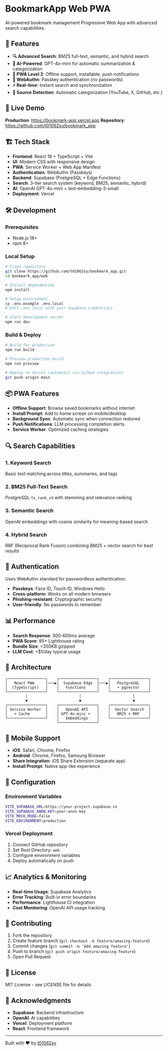 # BookmarkApp Web PWA

AI-powered bookmark management Progressive Web App with advanced search capabilities.

## 🌟 Features

- **🔍 Advanced Search**: BM25 full-text, semantic, and hybrid search
- **🤖 AI-Powered**: GPT-4o-mini for automatic summarization & categorization  
- **📱 PWA Level 2**: Offline support, installable, push notifications
- **🔐 WebAuthn**: Passkey authentication (no passwords)
- **⚡ Real-time**: Instant search and synchronization
- **🎯 Source Detection**: Automatic categorization (YouTube, X, GitHub, etc.)

## 🚀 Live Demo

**Production**: https://bookmark-app.vercel.app
**Repository**: https://github.com/t01062sy/bookmark_app

## 🏗️ Tech Stack

- **Frontend**: React 18 + TypeScript + Vite
- **UI**: Modern CSS with responsive design
- **PWA**: Service Worker + Web App Manifest
- **Authentication**: WebAuthn (Passkeys)
- **Backend**: Supabase (PostgreSQL + Edge Functions)
- **Search**: 3-tier search system (keyword, BM25, semantic, hybrid)
- **AI**: OpenAI GPT-4o-mini + text-embedding-3-small
- **Deployment**: Vercel

## 🛠️ Development

### Prerequisites
- Node.js 18+
- npm 8+

### Local Setup
```bash
# Clone repository
git clone https://github.com/t01062sy/bookmark_app.git
cd bookmark_app/web

# Install dependencies
npm install

# Setup environment
cp .env.example .env.local
# Edit .env.local with your Supabase credentials

# Start development server
npm run dev
```

### Build & Deploy
```bash
# Build for production
npm run build

# Preview production build
npm run preview

# Deploy to Vercel (automatic via GitHub integration)
git push origin main
```

## 📦 PWA Features

- **Offline Support**: Browse saved bookmarks without internet
- **Install Prompt**: Add to home screen on mobile/desktop
- **Background Sync**: Automatic sync when connection restored
- **Push Notifications**: LLM processing completion alerts
- **Service Worker**: Optimized caching strategies

## 🔍 Search Capabilities

### 1. Keyword Search
Basic text matching across titles, summaries, and tags

### 2. BM25 Full-Text Search  
PostgreSQL `ts_rank_cd` with stemming and relevance ranking

### 3. Semantic Search
OpenAI embeddings with cosine similarity for meaning-based search

### 4. Hybrid Search
RRF (Reciprocal Rank Fusion) combining BM25 + vector search for best results

## 🔐 Authentication

Uses WebAuthn standard for passwordless authentication:
- **Passkeys**: Face ID, Touch ID, Windows Hello
- **Cross-platform**: Works on all modern browsers
- **Phishing-resistant**: Cryptographic security
- **User-friendly**: No passwords to remember

## 📊 Performance

- **Search Response**: 300-600ms average
- **PWA Score**: 95+ Lighthouse rating
- **Bundle Size**: <350KB gzipped
- **LLM Cost**: <$1/day typical usage

## 🚀 Architecture

```
┌─────────────────┐    ┌─────────────────┐    ┌─────────────────┐
│   React PWA     │───▶│  Supabase Edge  │───▶│   PostgreSQL    │
│  (TypeScript)   │    │   Functions     │    │   + pgvector    │
└─────────────────┘    └─────────────────┘    └─────────────────┘
         │                       │                       │
         ▼                       ▼                       ▼
┌─────────────────┐    ┌─────────────────┐    ┌─────────────────┐
│ Service Worker  │    │   OpenAI API    │    │  Vector Search  │
│   + Cache       │    │ GPT-4o-mini +   │    │   BM25 + RRF    │
└─────────────────┘    │   Embeddings    │    └─────────────────┘
                       └─────────────────┘
```

## 📱 Mobile Support

- **iOS**: Safari, Chrome, Firefox
- **Android**: Chrome, Firefox, Samsung Browser  
- **Share Integration**: iOS Share Extension (separate app)
- **Install Prompt**: Native app-like experience

## 🔧 Configuration

### Environment Variables
```bash
VITE_SUPABASE_URL=https://your-project.supabase.co
VITE_SUPABASE_ANON_KEY=your-anon-key
VITE_MOCK_MODE=false
VITE_ENVIRONMENT=production
```

### Vercel Deployment
1. Connect GitHub repository
2. Set Root Directory: `web`
3. Configure environment variables
4. Deploy automatically on push

## 📈 Analytics & Monitoring

- **Real-time Usage**: Supabase Analytics
- **Error Tracking**: Built-in error boundaries  
- **Performance**: Lighthouse CI integration
- **Cost Monitoring**: OpenAI API usage tracking

## 🤝 Contributing

1. Fork the repository
2. Create feature branch (`git checkout -b feature/amazing-feature`)
3. Commit changes (`git commit -m 'Add amazing feature'`)
4. Push to branch (`git push origin feature/amazing-feature`)
5. Open Pull Request

## 📄 License

MIT License - see LICENSE file for details

## 🙏 Acknowledgments

- **Supabase**: Backend infrastructure
- **OpenAI**: AI capabilities
- **Vercel**: Deployment platform
- **React**: Frontend framework

---

Built with ❤️ by [t01062sy](https://github.com/t01062sy)
